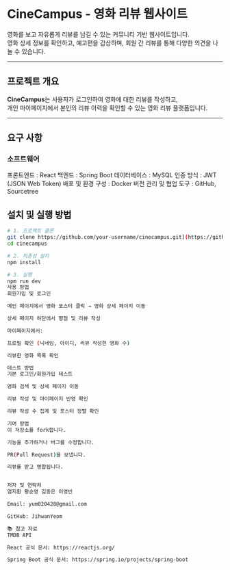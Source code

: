 # CineCampus - 영화 리뷰 웹사이트

영화를 보고 자유롭게 리뷰를 남길 수 있는 커뮤니티 기반 웹사이트입니다.  
영화 상세 정보를 확인하고, 예고편을 감상하며, 회원 간 리뷰를 통해 다양한 의견을 나눌 수 있습니다.

---

## 프로젝트 개요

**CineCampus**는 사용자가 로그인하여 영화에 대한 리뷰를 작성하고,  
개인 마이페이지에서 본인의 리뷰 이력을 확인할 수 있는 영화 리뷰 플랫폼입니다.

---

##  요구 사항

### 소프트웨어

프론트엔드 : React 
백엔드 : Spring Boot
데이터베이스 : MySQL 
인증 방식 : JWT (JSON Web Token) 
배포 및 환경 구성 : Docker 
버전 관리 및 협업 도구 : GitHub, Sourcetree

## 설치 및 실행 방법

```bash
# 1. 프로젝트 클론
git clone https://github.com/your-username/cinecampus.git](https://github.com/SejongOpensourceTeam1/Sejong_OpenSource.git
cd cinecampus

# 2. 의존성 설치
npm install

# 3. 실행
npm run dev
사용 방법
회원가입 및 로그인

메인 페이지에서 영화 포스터 클릭 → 영화 상세 페이지 이동

상세 페이지 하단에서 평점 및 리뷰 작성

마이페이지에서:

프로필 확인 (닉네임, 아이디, 리뷰 작성한 영화 수)

리뷰한 영화 목록 확인

테스트 방법
기본 로그인/회원가입 테스트

영화 검색 및 상세 페이지 이동

리뷰 작성 및 마이페이지 반영 확인

리뷰 작성 수 집계 및 포스터 정렬 확인

기여 방법
이 저장소를 fork합니다.

기능을 추가하거나 버그를 수정합니다.

PR(Pull Request)을 보냅니다.

리뷰를 받고 병합됩니다.


저자 및 연락처
염지환 황순영 김동은 이영빈

Email: yum020428@gmail.com

GitHub: JihwanYeom

📚 참고 자료
TMDB API

React 공식 문서: https://reactjs.org/

Spring Boot 공식 문서: https://spring.io/projects/spring-boot
